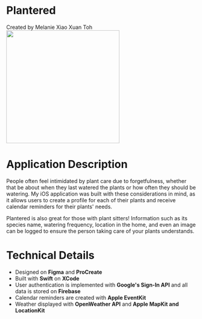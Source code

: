 # Plantered  
Created by Melanie Xiao Xuan Toh  
<img src="https://github.com/melanietoh/plantered/assets/70172649/558cc371-ec3a-46e5-a3fe-520e39d48333" height="300px">

# Application Description  
People often feel intimidated by plant care due to forgetfulness, whether that be about when they last watered the plants or how often they should be watering. My iOS application was built with these considerations in mind, as it allows users to create a profile for each of their plants and receive calendar reminders for their plants' needs. 

Plantered is also great for those with plant sitters! Information such as its species name, watering frequency,  location in the home, and even an image can be logged to ensure the person taking care of your plants understands.   

# Technical Details 
- Designed on **Figma** and **ProCreate**
- Built with **Swift** on **XCode**
- User authentication is implemented with **Google's Sign-In API** and all data is stored on **Firebase**
- Calendar reminders are created with **Apple EventKit**
- Weather displayed with **OpenWeather API** and **Apple MapKit and LocationKit**  
